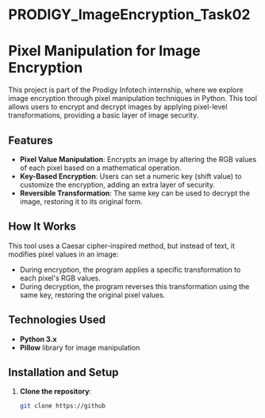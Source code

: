 # PRODIGY_ImageEncryption_Task02
# Pixel Manipulation for Image Encryption

This project is part of the Prodigy Infotech internship, where we explore image encryption through pixel manipulation techniques in Python. This tool allows users to encrypt and decrypt images by applying pixel-level transformations, providing a basic layer of image security.

## Features
- **Pixel Value Manipulation**: Encrypts an image by altering the RGB values of each pixel based on a mathematical operation.
- **Key-Based Encryption**: Users can set a numeric key (shift value) to customize the encryption, adding an extra layer of security.
- **Reversible Transformation**: The same key can be used to decrypt the image, restoring it to its original form.

## How It Works
This tool uses a Caesar cipher-inspired method, but instead of text, it modifies pixel values in an image:
- During encryption, the program applies a specific transformation to each pixel's RGB values.
- During decryption, the program reverses this transformation using the same key, restoring the original pixel values.

## Technologies Used
- **Python 3.x**
- **Pillow** library for image manipulation

## Installation and Setup
1. **Clone the repository**:
   ```bash
   git clone https://github
